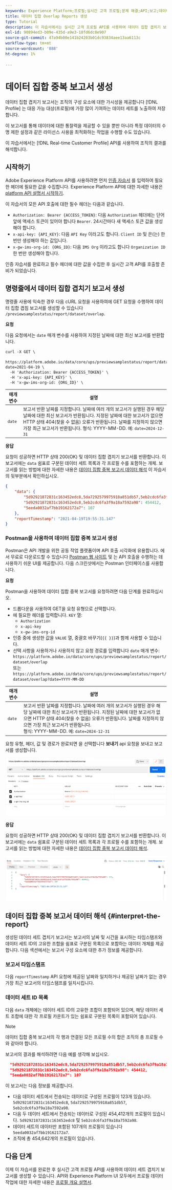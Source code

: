 ```yaml
---
keywords: Experience Platform;프로필;실시간 고객 프로필;문제 해결;API;보고;데이터 세트 중복 보고서;프로필 데이터
title: 데이터 집합 Overlap Reports 생성
type: Tutorial
description: 이 자습서에서는 실시간 고객 프로필 API를 사용하여 데이터 집합 겹치기 보고서를 생성하는 데 필요한 단계를 설명합니다.
exl-id: 90894ed3-b09e-435d-a9e3-18fd6dc8e907
source-git-commit: 47a94b00e141b24203b01dc93834aee13aa6113c
workflow-type: tm+mt
source-wordcount: '888'
ht-degree: 1%

---
```


# 데이터 집합 중복 보고서 생성

데이터 집합 겹치기 보고서는 조직의 구성 요소에 대한 가시성을 제공합니다 [!DNL Profile] 는 대응 가능 대상(프로필)에 가장 많이 기여하는 데이터 세트를 노출하여 저장합니다.

이 보고서를 통해 데이터에 대한 통찰력을 제공할 수 있을 뿐만 아니라 특정 데이터의 수명 제한 설정과 같은 라이선스 사용을 최적화하는 작업을 수행할 수도 있습니다.

이 자습서에서는 [!DNL Real-time Customer Profile] API를 사용하여 조직의 결과를 해석합니다.

## 시작하기

Adobe Experience Platform API를 사용하려면 먼저 [인증 자습서](https://www.adobe.com/go/platform-api-authentication-en) 를 입력하여 필요한 헤더에 필요한 값을 수집합니다. Experience Platform API에 대한 자세한 내용은 [platform API 설명서 시작하기](../../landing/api-guide.md).

이 자습서의 모든 API 호출에 대한 필수 헤더는 다음과 같습니다.

* `Authorization: Bearer {ACCESS_TOKEN}`: 다음 `Authorization` 헤더에는 단어 앞에 액세스 토큰이 있어야 합니다 `Bearer`. 24시간마다 새 액세스 토큰 값을 생성해야 합니다.
* `x-api-key: {API_KEY}`: 다음 `API Key` 이라고도 합니다. `Client ID` 및 은(는) 한 번만 생성해야 하는 값입니다.
* `x-gw-ims-org-id: {ORG_ID}`: 다음 `IMS Org` 이라고도 합니다 `Organization ID` 한 번만 생성해야 합니다.

인증 자습서를 완료하고 필수 헤더에 대한 값을 수집한 후 실시간 고객 API를 호출할 준비가 되었습니다.

## 명령줄에서 데이터 집합 겹치기 보고서 생성

명령줄 사용에 익숙한 경우 다음 cURL 요청을 사용하여에 GET 요청을 수행하여 데이터 집합 겹침 보고서를 생성할 수 있습니다 `/previewsamplestatus/report/dataset/overlap`.

**요청**

다음 요청에서는 `date` 매개 변수를 사용하여 지정된 날짜에 대한 최신 보고서를 반환합니다.

```shell
curl -X GET \
  https://platform.adobe.io/data/core/ups/previewsamplestatus/report/dataset/overlap?date=2021-04-19 \
  -H 'Authorization: Bearer {ACCESS_TOKEN}' \
  -H 'x-api-key: {API_KEY}' \
  -H 'x-gw-ims-org-id: {ORG_ID}' \
```

| 매개 변수 | 설명 |
|---|---|
| `date` | 보고서 반환 날짜를 지정합니다. 날짜에 여러 개의 보고서가 실행된 경우 해당 날짜에 대한 최신 보고서가 반환됩니다. 지정된 날짜에 대한 보고서가 없으면 HTTP 상태 404(찾을 수 없음) 오류가 반환됩니다. 날짜를 지정하지 않으면 가장 최근 보고서가 반환됩니다. 형식: YYYY-MM-DD. 예: `date=2024-12-31` |

**응답**

요청이 성공하면 HTTP 상태 200(OK) 및 데이터 집합 겹치기 보고서를 반환합니다. 이 보고서에는 `data` 쉼표로 구분된 데이터 세트 목록과 각 프로필 수를 포함하는 개체. 보고서를 읽는 방법에 대한 자세한 내용은 [데이터 집합 중복 보고서 데이터 해석](#interpret-the-report) 이 자습서의 뒷부분에서 확인하십시오.

```json
{
    "data": {
        "5d92921872831c163452edc8,5da7292579975918a851db57,5eb2cdc6fa3f9a18a7592a98": 123,
        "5d92921872831c163452edc8,5eb2cdc6fa3f9a18a7592a98": 454412,
        "5eeda0032af7bb19162172a7": 107
    },
    "reportTimestamp": "2021-04-19T19:55:31.147"
}
```

### Postman을 사용하여 데이터 집합 중복 보고서 생성

Postman은 API 개발을 위한 공동 작업 플랫폼이며 API 호출 시각화에 유용합니다. 에서 무료로 다운로드할 수 있습니다 [Postman 웹 사이트](https://www.postman.com) 및 는 API 호출을 수행하는 데 사용하기 쉬운 UI를 제공합니다. 다음 스크린샷에서는 Postman 인터페이스를 사용합니다.

**요청**

Postman을 사용하여 데이터 집합 중복 보고서를 요청하려면 다음 단계를 완료하십시오.

* 드롭다운을 사용하여 GET을 요청 유형으로 선택합니다.
* 에 필요한 헤더를 입력합니다. `KEY` 열:
   * `Authorization`
   * `x-api-key`
   * `x-gw-ims-org-id`
* 인증 중에 생성한 값을 `VALUE` 열, 중괄호 바꾸기(`{{ }}`)과 함께 사용할 수 있습니다.
* 선택 사항을 사용하거나 사용하지 않고 요청 경로를 입력합니다 `date` 매개 변수:
   `https://platform.adobe.io/data/core/ups/previewsamplestatus/report/dataset/overlap`\
   또는
   `https://platform.adobe.io/data/core/ups/previewsamplestatus/report/dataset/overlap?date=YYYY-MM-DD`

| 매개 변수 | 설명 |
|---|---|
| `date` | 보고서 반환 날짜를 지정합니다. 날짜에 여러 개의 보고서가 실행된 경우 해당 날짜에 대한 최신 보고서가 반환됩니다. 지정된 날짜에 대한 보고서가 없으면 HTTP 상태 404(찾을 수 없음) 오류가 반환됩니다. 날짜를 지정하지 않으면 가장 최근 보고서가 반환됩니다. <br/>형식: YYYY-MM-DD. 예: `date=2024-12-31` |

요청 유형, 헤더, 값 및 경로가 완료되면 을 선택합니다 **보내기** api 요청을 보내고 보고서를 생성합니다.

![](../images/dataset-overlap-report/postman-request.png)

**응답**

요청이 성공하면 HTTP 상태 200(OK) 및 데이터 집합 겹치기 보고서를 반환합니다. 이 보고서에는 `data` 쉼표로 구분된 데이터 세트 목록과 각 프로필 수를 포함하는 개체. 보고서를 읽는 방법에 대한 자세한 내용은 [데이터 집합 중복 보고서 데이터 해석](#interpret-the-report).

![](../images/dataset-overlap-report/postman-response.png)

## 데이터 집합 중복 보고서 데이터 해석 {#interpret-the-report}

생성된 데이터 세트 겹치기 보고서는 보고서의 날짜 및 시간을 표시하는 타임스탬프와 데이터 세트 ID의 고유한 조합을 쉼표로 구분된 목록으로 포함하는 데이터 개체를 제공합니다. 다음 섹션에서는 보고서 구성 요소에 대한 추가 정보를 제공합니다.

### 보고서 타임스탬프

다음 `reportTimestamp` API 요청에 제공된 날짜와 일치하거나 제공된 날짜가 없는 경우 가장 최근 보고서의 타임스탬프를 일치시킵니다.

### 데이터 세트 ID 목록

다음 `data` 개체에는 데이터 세트 ID의 고유한 조합이 포함되어 있으며, 해당 데이터 세트 조합에 대한 각 프로필 카운트가 있는 쉼표로 구분된 목록이 포함되어 있습니다.

>[!NOTE]
>
>데이터 집합 중복 보고서의 각 행과 연결된 모든 프로필 수의 합은 조직의 총 프로필 수와 같아야 합니다.

보고서의 결과를 해석하려면 다음 예를 생각해 보십시오.

```json
  "5d92921872831c163452edc8,5da7292579975918a851db57,5eb2cdc6fa3f9a18a7592a98": 123,
  "5d92921872831c163452edc8,5eb2cdc6fa3f9a18a7592a98": 454412,
  "5eeda0032af7bb19162172a7": 107
```

이 보고서는 다음 정보를 제공합니다.

* 다음 데이터 세트에서 전송되는 데이터로 구성된 프로필이 123개 있습니다. `5d92921872831c163452edc8`, `5da7292579975918a851db57`, `5eb2cdc6fa3f9a18a7592a98`.
* 다음 두 데이터 세트에서 전송되는 데이터로 구성된 454,412개의 프로필이 있습니다. `5d92921872831c163452edc8` 및 `5eb2cdc6fa3f9a18a7592a98`.
* 데이터 세트의 데이터만 포함된 107개의 프로필이 있습니다 `5eeda0032af7bb19162172a7`.
* 조직에 총 454,642개의 프로필이 있습니다.

## 다음 단계

이제 이 자습서를 완료한 후 실시간 고객 프로필 API를 사용하여 데이터 세트 겹치기 보고서를 생성할 수 있습니다. API와 Experience Platform UI 모두에서 프로필 데이터 작업에 대한 자세한 내용은 [프로필 개요 설명서](../home.md).
